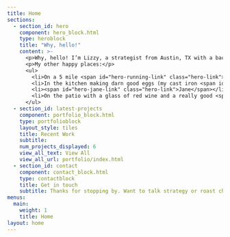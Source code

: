 ```yaml
---
title: Home
sections:
  - section_id: hero
    component: hero_block.html
    type: heroblock
    title: "Why, hello!"
    content: >-
      <p>Why, hello! I’m Lizzy, a strategist from Austin, TX with a background in social and digital. Bringing insights, data and creativity together to craft solutions to client problems is my happy place.</p>
      <p>My other happy places:</p>
      <ul>
        <li>On a 5 mile <span id="hero-running-link" class="hero-link">run</span> around Ladybird Lake (the dog-watching is primo)</li>
        <li>In the kitchen making darn good eggs (my cast iron <span id="hero-skillet-link" class="hero-link">skillet</span> and I are in a committed relationship)</li>
        <li><span id="hero-jane-link" class="hero-link">Jane</span></li>
        <li>On the patio with a glass of red wine and a really good <span id="hero-books-link" class="hero-link">book</span> (Madeline Miller is a recent favorite)</li>
      </ul>
  - section_id: latest-projects
    component: portfolio_block.html
    type: portfolioblock
    layout_style: tiles
    title: Recent Work
    subtitle: 
    num_projects_displayed: 6
    view_all_text: View All
    view_all_url: portfolio/index.html
  - section_id: contact
    component: contact_block.html
    type: contactblock
    title: Get in touch
    subtitle: Thanks for stopping by. Want to talk strategy or roast chicken recipes? I'd love to hear from you.
menus:
  main:
    weight: 1
    title: Home
layout: home
---
```

